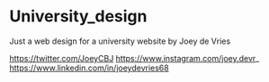 # University_design
Just a web design for a university website by Joey de Vries

https://twitter.com/JoeyCBJ
https://www.instagram.com/joey.devr_
https://www.linkedin.com/in/joeydevries68
